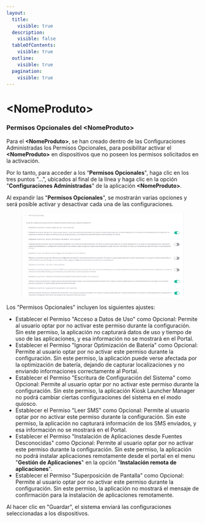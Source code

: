 ```yaml
---
layout:
  title:
    visible: true
  description:
    visible: false
  tableOfContents:
    visible: true
  outline:
    visible: true
  pagination:
    visible: true
---
```


# \<NomeProduto>

### Permisos Opcionales del \<NomeProduto>&#x20;

Para el **\<NomeProduto>**, se han creado dentro de las Configuraciones Administradas los Permisos Opcionales, para posibilitar activar el **\<NomeProduto>** en dispositivos que no poseen los permisos solicitados en la activación.

Por lo tanto, para acceder a los “**Permisos Opcionales**", haga clic en los tres puntos "...", ubicados al final de la línea y haga clic en la opción "**Configuraciones Administradas**" de la aplicación **\<NomeProduto>**.

Al expandir las "**Permisos Opcionales**", se mostrarán varias opciones y será posible activar y desactivar cada una de las configuraciones.

<figure><img src="../../../../.gitbook/assets/image (7).png" alt=""><figcaption></figcaption></figure>

Los "Permisos Opcionales" incluyen los siguientes ajustes:&#x20;

* Establecer el Permiso "Acceso a Datos de Uso" como Opcional: Permite al usuario optar por no activar este permiso durante la configuración. Sin este permiso, la aplicación no capturará datos de uso y tiempo de uso de las aplicaciones, y esa información no se mostrará en el Portal.&#x20;
* Establecer el Permiso "Ignorar Optimización de Batería" como Opcional: Permite al usuario optar por no activar este permiso durante la configuración. Sin este permiso, la aplicación puede verse afectada por la optimización de batería, dejando de capturar localizaciones y no enviando informaciones correctamente al Portal.&#x20;
* Establecer el Permiso "Escritura de Configuración del Sistema" como Opcional: Permite al usuario optar por no activar este permiso durante la configuración. Sin este permiso, la aplicación Kiosk Launcher Manager no podrá cambiar ciertas configuraciones del sistema en el modo quiosco.&#x20;
* Establecer el Permiso "Leer SMS" como Opcional: Permite al usuario optar por no activar este permiso durante la configuración. Sin este permiso, la aplicación no capturará información de los SMS enviados, y esa información no se mostrará en el Portal.&#x20;
* Establecer el Permiso "Instalación de Aplicaciones desde Fuentes Desconocidas" como Opcional: Permite al usuario optar por no activar este permiso durante la configuración. Sin este permiso, la aplicación no podrá instalar aplicaciones remotamente desde el portal en el menu "**Gestión de Aplicaciones**" en la opción "**Instalación remota de aplicaciones**".&#x20;
* Establecer el Permiso "Superposición de Pantalla" como Opcional: Permite al usuario optar por no activar este permiso durante la configuración. Sin este permiso, la aplicación no mostrará el mensaje de confirmación para la instalación de aplicaciones remotamente.

Al hacer clic en "Guardar", el sistema enviará las configuraciones seleccionadas a los dispositivos.
